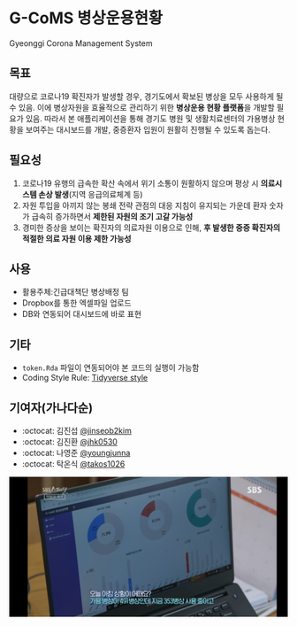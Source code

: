 # G-CoMS 병상운용현황  
Gyeonggi Corona Management System

## 목표 

대량으로 코로나19 확진자가 발생할 경우, 경기도에서 확보된 병상을 모두 사용하게 될 수 있음. 이에 병상자원을 효율적으로 관리하기 위한 **병상운용 현황 플랫폼**을 개발할 필요가 있음. 따라서 본 애플리케이션을 통해 경기도 병원 및 생활치료센터의 가용병상 현황을 보여주는 대시보드를 개발, 중증환자 입원이 원활히 진행될 수 있도록 돕는다. 

## 필요성
1. 코로나19 유행의 급속한 확산 속에서 위기 소통이 원활하지 않으며 평상 시 **의료시스템 손상 발생**(지역 응급의료체계 등)
2. 자원 투입을 아끼지 않는 봉쇄 전략 관점의 대응 지침이 유지되는 가운데 환자 숫자가 급속히 증가하면서 **제한된 자원의 조기 고갈 가능성**
3. 경미한 증상을 보이는 확진자의 의료자원 이용으로 인해, **후 발생한 중증 확진자의 적절한 의료 자원 이용 제한 가능성**

## 사용
- 활용주체:긴급대책단 병상배정 팀
- Dropbox를 통한 엑셀파일 업로드
- DB와 연동되어 대시보드에 바로 표현

## 기타
- `token.Rda` 파일이 연동되어야 본 코드의 실행이 가능함
- Coding Style Rule: [Tidyverse style](https://style.tidyverse.org/)

## 기여자(가나다순)
- :octocat: 김진섭 [@jinseob2kim](https://github.com/jinseob2kim)
- :octocat: 김진환 [@jhk0530](https://github.com/jhk0530)
- :octocat: 나영준 [@youngjunna](https://github.com/youngjunna)
- :octocat: 탁온식 [@takos1026](https://github.com/takos1026)

![](www/header.png)
